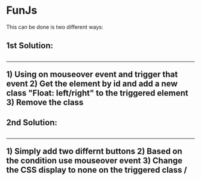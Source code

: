 # FunJs

This can be done is two different ways: 

<h2> 1st Solution: <h2> 
<hr>
1) Using on mouseover event and trigger that event
2) Get the element by id and add a new class "Float: left/right" to the triggered element 
3) Remove the class 

<h2> 2nd Solution: <h2> 
<hr>
1) Simply add two differnt buttons 
2) Based on the condition use mouseover event
3) Change the CSS display to none on the triggered class /


